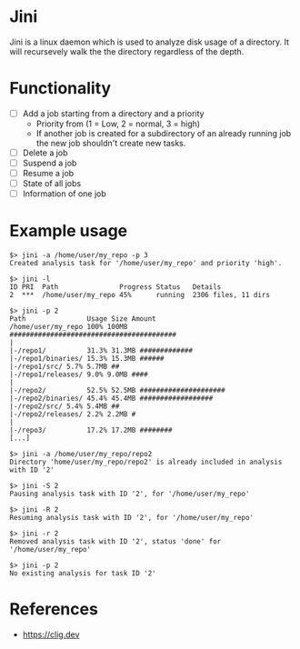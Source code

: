 # Jini

Jini is a linux daemon which is used to analyze disk usage of a directory.
It will recursevely walk the the directory regardless of the depth.

# Functionality

- [ ] Add a job starting from a directory and a priority
    - Priority from (1 = Low, 2 = normal, 3 = high)
    - If another job is created for a subdirectory of an already running job
      the new job shouldn't create new tasks.
- [ ] Delete a job
- [ ] Suspend a job
- [ ] Resume a job
- [ ] State of all jobs
- [ ] Information of one job

# Example usage

```terminal
$> jini -a /home/user/my_repo -p 3
Created analysis task for '/home/user/my_repo' and priority 'high'.

$> jini -l
ID PRI  Path               Progress Status   Details
2  ***  /home/user/my_repo 45%      running  2306 files, 11 dirs

$> jini -p 2
Path               Usage Size Amount
/home/user/my_repo 100% 100MB #########################################
|
|-/repo1/          31.3% 31.3MB #############
|-/repo1/binaries/ 15.3% 15.3MB ######
|-/repo1/src/ 5.7% 5.7MB ##
|-/repo1/releases/ 9.0% 9.0MB ####
|
|-/repo2/          52.5% 52.5MB #####################
|-/repo2/binaries/ 45.4% 45.4MB ##################
|-/repo2/src/ 5.4% 5.4MB ##
|-/repo2/releases/ 2.2% 2.2MB #
|
|-/repo3/          17.2% 17.2MB ########
[...]

$> jini -a /home/user/my_repo/repo2
Directory 'home/user/my_repo/repo2' is already included in analysis with ID '2'

$> jini -S 2
Pausing analysis task with ID '2', for '/home/user/my_repo'

$> jini -R 2
Resuming analysis task with ID '2', for '/home/user/my_repo'

$> jini -r 2
Removed analysis task with ID '2', status 'done' for '/home/user/my_repo'

$> jini -p 2
No existing analysis for task ID '2'
```

# References

- https://clig.dev

